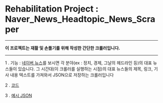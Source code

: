 Rehabilitation Project : Naver_News_Headtopic_News_Scraper
===
***
**이 프로젝트는 재활 및 손풀기를 위해 작성한 간단한 크롤러입니다.**
***

1 . 기능 : [네이버 뉴스](https://news.naver.com/)를 보시면 각 분야(ex : 정치, 경제, 그날의 헤드라인 등)의 대표 뉴스들이 있습니다. 그 시간대(이 크롤러를 실행하는 시점)의 대표 뉴스들의 제목, 링크, 기사 내용 텍스트를 가져와서 JSON으로 저장하는 크롤러입니다

2 . [코드](https://github.com/J-hoplin1/Naver_News_Headtopic_News_Scraper/blob/master/Naver_News_Scraper_Algorithm/Basic_Crawler.py)

3 . [예시 JSON](https://github.com/J-hoplin1/Naver_News_Headtopic_News_Scraper/blob/master/Naver_News_Scraper_Algorithm/NaverNewsHeadlineScrape_2020-06-21.json)
